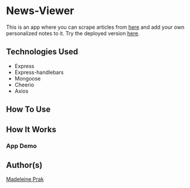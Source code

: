 # News-Viewer

This is an app where you can scrape articles from [here]() and add your own personalized notes to it. Try the deployed version [here]().

## Technologies Used
* Express
* Express-handlebars
* Mongoose
* Cheerio
* Axios

## How To Use

## How It Works

### App Demo

## Author(s)
[Madeleine Prak](https://github.com/madeleineprak/)